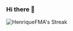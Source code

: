 ### Hi there 👋

<!--
**HenriqueFMA/HenriqueFMA** is a ✨ _special_ ✨ repository because its `README.md` (this file) appears on your GitHub profile.

Here are some ideas to get you started:

- 🔭 I’m currently working on ...
- 🌱 I’m currently learning ...
- 👯 I’m looking to collaborate on ...
- 🤔 I’m looking for help with ...
- 💬 Ask me about ...
- 📫 How to reach me: ...
- 😄 Pronouns: ...
- ⚡ Fun fact: ...
-->
![HenriqueFMA's Streak](https://github-readme-streak-stats.herokuapp.com/?user=HenriqueFMA&theme=vue-dark&hide_border=true)
